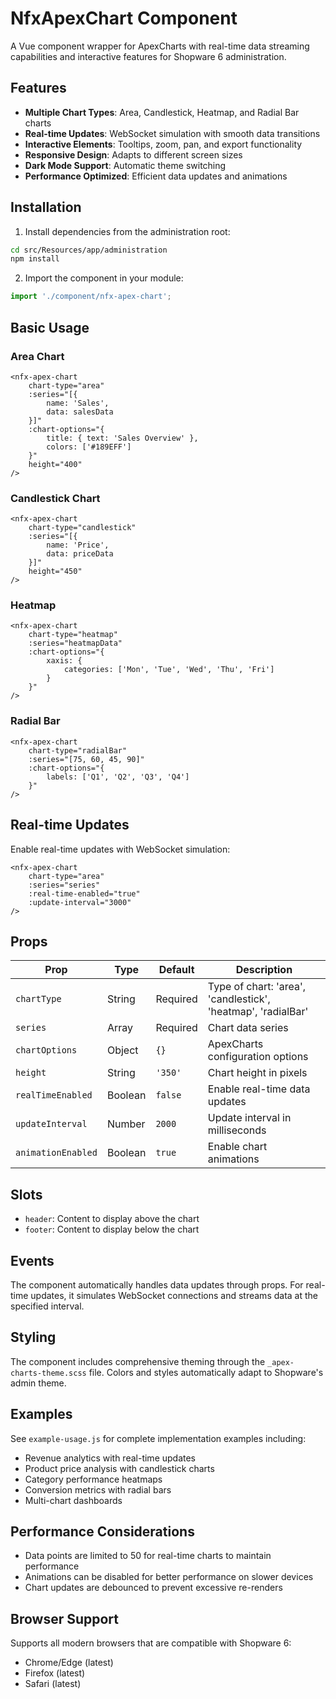 # NfxApexChart Component

A Vue component wrapper for ApexCharts with real-time data streaming capabilities and interactive features for Shopware 6 administration.

## Features

- **Multiple Chart Types**: Area, Candlestick, Heatmap, and Radial Bar charts
- **Real-time Updates**: WebSocket simulation with smooth data transitions
- **Interactive Elements**: Tooltips, zoom, pan, and export functionality
- **Responsive Design**: Adapts to different screen sizes
- **Dark Mode Support**: Automatic theme switching
- **Performance Optimized**: Efficient data updates and animations

## Installation

1. Install dependencies from the administration root:
```bash
cd src/Resources/app/administration
npm install
```

2. Import the component in your module:
```javascript
import './component/nfx-apex-chart';
```

## Basic Usage

### Area Chart
```vue
<nfx-apex-chart
    chart-type="area"
    :series="[{
        name: 'Sales',
        data: salesData
    }]"
    :chart-options="{
        title: { text: 'Sales Overview' },
        colors: ['#189EFF']
    }"
    height="400"
/>
```

### Candlestick Chart
```vue
<nfx-apex-chart
    chart-type="candlestick"
    :series="[{
        name: 'Price',
        data: priceData
    }]"
    height="450"
/>
```

### Heatmap
```vue
<nfx-apex-chart
    chart-type="heatmap"
    :series="heatmapData"
    :chart-options="{
        xaxis: {
            categories: ['Mon', 'Tue', 'Wed', 'Thu', 'Fri']
        }
    }"
/>
```

### Radial Bar
```vue
<nfx-apex-chart
    chart-type="radialBar"
    :series="[75, 60, 45, 90]"
    :chart-options="{
        labels: ['Q1', 'Q2', 'Q3', 'Q4']
    }"
/>
```

## Real-time Updates

Enable real-time updates with WebSocket simulation:

```vue
<nfx-apex-chart
    chart-type="area"
    :series="series"
    :real-time-enabled="true"
    :update-interval="3000"
/>
```

## Props

| Prop | Type | Default | Description |
|------|------|---------|-------------|
| `chartType` | String | Required | Type of chart: 'area', 'candlestick', 'heatmap', 'radialBar' |
| `series` | Array | Required | Chart data series |
| `chartOptions` | Object | `{}` | ApexCharts configuration options |
| `height` | String | `'350'` | Chart height in pixels |
| `realTimeEnabled` | Boolean | `false` | Enable real-time data updates |
| `updateInterval` | Number | `2000` | Update interval in milliseconds |
| `animationEnabled` | Boolean | `true` | Enable chart animations |

## Slots

- `header`: Content to display above the chart
- `footer`: Content to display below the chart

## Events

The component automatically handles data updates through props. For real-time updates, it simulates WebSocket connections and streams data at the specified interval.

## Styling

The component includes comprehensive theming through the `_apex-charts-theme.scss` file. Colors and styles automatically adapt to Shopware's admin theme.

## Examples

See `example-usage.js` for complete implementation examples including:
- Revenue analytics with real-time updates
- Product price analysis with candlestick charts
- Category performance heatmaps
- Conversion metrics with radial bars
- Multi-chart dashboards

## Performance Considerations

- Data points are limited to 50 for real-time charts to maintain performance
- Animations can be disabled for better performance on slower devices
- Chart updates are debounced to prevent excessive re-renders

## Browser Support

Supports all modern browsers that are compatible with Shopware 6:
- Chrome/Edge (latest)
- Firefox (latest)
- Safari (latest)